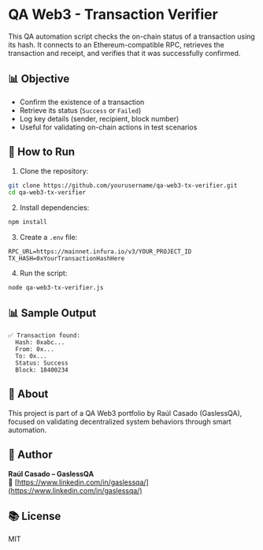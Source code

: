 # QA Web3 - Transaction Verifier

This QA automation script checks the on-chain status of a transaction using its hash. It connects to an Ethereum-compatible RPC, retrieves the transaction and receipt, and verifies that it was successfully confirmed.

## 📊 Objective

- Confirm the existence of a transaction
- Retrieve its status (`Success` or `Failed`)
- Log key details (sender, recipient, block number)
- Useful for validating on-chain actions in test scenarios

## 🚀 How to Run

1. Clone the repository:

```bash
git clone https://github.com/yourusername/qa-web3-tx-verifier.git
cd qa-web3-tx-verifier
```

2. Install dependencies:

```bash
npm install
```

3. Create a `.env` file:

```env
RPC_URL=https://mainnet.infura.io/v3/YOUR_PROJECT_ID
TX_HASH=0xYourTransactionHashHere
```

4. Run the script:

```bash
node qa-web3-tx-verifier.js
```

## 📊 Sample Output

```
✅ Transaction found:
  Hash: 0xabc...
  From: 0x...
  To: 0x...
  Status: Success
  Block: 18400234
```

## 🧐 About

This project is part of a QA Web3 portfolio by Raúl Casado (GaslessQA), focused on validating decentralized system behaviors through smart automation.

## 📃 Author

**Raúl Casado – GaslessQA**  
🔗 [https://www.linkedin.com/in/gaslessqa/](https://www.linkedin.com/in/gaslessqa/)

## 📚 License

MIT
